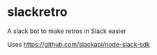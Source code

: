 # slackretro
A slack bot to make retros in Slack easier

Uses https://github.com/slackapi/node-slack-sdk
